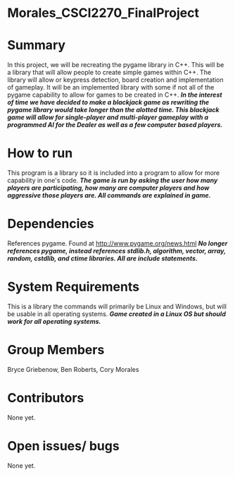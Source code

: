 # Morales_CSCI2270_FinalProject

# Summary
In this project, we will be recreating the pygame library in C++. This will be a library that will allow people to create simple games within C++. The library will allow or keypress detection, board creation and implementation of gameplay. It will be an implemented library with some if not all of the pygame capability to allow for games to be created in C++. ***In the interest of time we have decided to make a blackjack game as rewriting the pygame library would take longer than the alotted time. This blackjack game will allow for single-player and multi-player gameplay with a programmed AI for the Dealer as well as a few computer based players.***

# How to run
This program is a library so it is included into a program to allow for more capability in one's code. ***The game is run by asking the user how many players are participating, how many are computer players and how aggressive those players are. All commands are explained in game.***

# Dependencies
References pygame. Found at http://www.pygame.org/news.html ***No longer references pygame, instead references stdlib.h, algorithm, vector, array, random, cstdlib, and ctime libraries. All are include statements.***

# System Requirements
This is a library the commands will primarily be Linux and Windows, but will be usable in all operating systems. ***Game created in a Linux OS but should work for all operating systems.***

# Group Members
Bryce Griebenow, Ben Roberts, Cory Morales

# Contributors
None yet.

# Open issues/ bugs
None yet.
